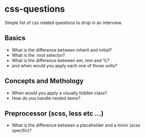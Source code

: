 # css-questions
Simple list of css related questions to drop in an interview.

## Basics
- What is the difference between inherit and initial?
- What is the :root selector?
- What is the difference between em, rem and %?
- and when would you apply each one of those units?

## Concepts and Methology
- When would you apply a visually hidden class?
- How do you handle nested items?

## Preprocessor (scss, less etc ...)
- What is the difference between a placeholder and a mixin (scss specific)?
